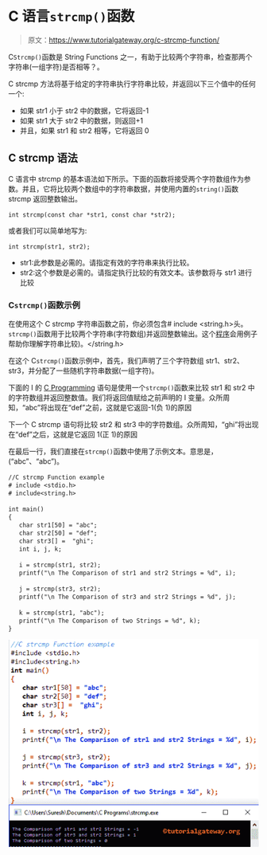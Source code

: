# C 语言`strcmp()`函数

> 原文：<https://www.tutorialgateway.org/c-strcmp-function/>

C`Strcmp()`函数是 String Functions 之一，有助于比较两个字符串，检查那两个字符串(一组字符)是否相等？。

C strcmp 方法将基于给定的字符串执行字符串比较，并返回以下三个值中的任何一个:

*   如果 str1 小于 str2 中的数据，它将返回-1
*   如果 str1 大于 str2 中的数据，则返回+1
*   并且，如果 str1 和 str2 相等，它将返回 0

## C strcmp 语法

C 语言中 strcmp 的基本语法如下所示。下面的函数将接受两个字符数组作为参数。并且，它将比较两个数组中的字符串数据，并使用内置的`string()`函数 strcmp 返回整数输出。

```
int strcmp(const char *str1, const char *str2);
```

或者我们可以简单地写为:

```
int strcmp(str1, str2);
```

*   str1:此参数是必需的。请指定有效的字符串来执行比较。
*   str2:这个参数是必需的。请指定执行比较的有效文本。该参数将与 str1 进行比较

### C`strcmp()`函数示例

在使用这个 C strcmp 字符串函数之前，你必须包含# include <string.h>头。`strcmp()`函数用于比较两个字符串(字符数组)并返回整数输出。这个[程序](https://www.tutorialgateway.org/c-programming-examples/)会用例子帮助你理解字符串比较)。</string.h>

在这个 C`strcmp()`函数示例中，首先，我们声明了三个字符数组 str1、str2、str3，并分配了一些随机字符串数据(一组字符)。

下面的 I 的 [C Programming](https://www.tutorialgateway.org/c-programming/) 语句是使用一个`strcmp()`函数来比较 str1 和 str2 中的字符数组并返回整数值。我们将返回值赋给之前声明的 I 变量。众所周知，“abc”将出现在“def”之前，这就是它返回-1(负 1)的原因

下一个 C strcmp 语句将比较 str2 和 str3 中的字符数组。众所周知，“ghi”将出现在“def”之后，这就是它返回 1(正 1)的原因

在最后一行，我们直接在`strcmp()`函数中使用了示例文本。意思是，(“abc”、“abc”)。

```
//C strcmp Function example  
# include <stdio.h> 
# include<string.h>

int main()
{
   char str1[50] = "abc";
   char str2[50] = "def";
   char str3[] =  "ghi";
   int i, j, k;

   i = strcmp(str1, str2);		
   printf("\n The Comparison of str1 and str2 Strings = %d", i);

   j = strcmp(str3, str2);		
   printf("\n The Comparison of str3 and str2 Strings = %d", j);

   k = strcmp(str1, "abc");		
   printf("\n The Comparison of two Strings = %d", k);
}
```

![C strcmp Function 1](img/81d3ee21ad0ebabef430950c1af98655.png)
